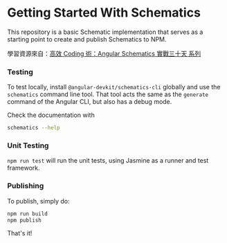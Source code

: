 # Getting Started With Schematics

This repository is a basic Schematic implementation that serves as a starting point to create and publish Schematics to NPM.

學習資源來自：[高效 Coding 術：Angular Schematics 實戰三十天 系列](https://ithelp.ithome.com.tw/users/20090728/ironman/2149)

### Testing

To test locally, install `@angular-devkit/schematics-cli` globally and use the `schematics` command line tool. That tool acts the same as the `generate` command of the Angular CLI, but also has a debug mode.

Check the documentation with

```bash
schematics --help
```

### Unit Testing

`npm run test` will run the unit tests, using Jasmine as a runner and test framework.

### Publishing

To publish, simply do:

```bash
npm run build
npm publish
```

That's it!
